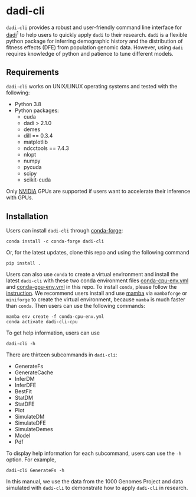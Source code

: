 # dadi-cli

`dadi-cli` provides a robust and user-friendly command line interface for [dadi](https://dadi.readthedocs.io)<sup>1</sup> to help users to quickly apply `dadi` to their research. `dadi` is a flexible python package for inferring demographic history and the distribution of fitness effects (DFE) from population genomic data. However, using `dadi` requires knowledge of python and patience to tune different models.

## Requirements

`dadi-cli` works on UNIX/LINUX operating systems and tested with the following:

- Python 3.8
- Python packages:
	- cuda
	- dadi > 2.1.0
	- demes
	- dill == 0.3.4
	- matplotlib
	- ndcctools == 7.4.3
	- nlopt
	- numpy
	- pycuda
	- scipy
	- scikit-cuda

Only [NVIDIA](https://www.nvidia.com) GPUs are supported if users want to accelerate their inference with GPUs.

## Installation

Users can install `dadi-cli` through [conda-forge](https://conda-forge.org/):
```
conda install -c conda-forge dadi-cli
```

Or, for the latest updates, clone this repo and using the following command

```         
pip install .
```

Users can also use `conda` to create a virtual environment and install the latest `dadi-cli` with these two conda environment files [conda-cpu-env.yml](https://github.com/xin-huang/dadi-cli/blob/master/conda-cpu-env.yml) and [conda-gpu-env.yml](https://github.com/xin-huang/dadi-cli/blob/master/conda-gpu-env.yml) in this repo. To install `conda`, please follow the [instruction](https://docs.conda.io/projects/conda/en/latest/user-guide/install/index.html). We recommend users install and use [mamba](https://mamba.readthedocs.io/en/latest/installation/mamba-installation.html) via `mambaforge` or `miniforge` to create the virtual environment, because `mamba` is much faster than `conda`. Then users can use the following commands:

	mamba env create -f conda-cpu-env.yml
	conda activate dadi-cli-cpu

To get help information, users can use

```         
dadi-cli -h
```

There are thirteen subcommands in `dadi-cli`:

- GenerateFs 
- GenerateCache 
- InferDM 
- InferDFE 
- BestFit 
- StatDM 
- StatDFE 
- Plot 
- SimulateDM 
- SimulateDFE 
- SimulateDemes 
- Model 
- Pdf

To display help information for each subcommand, users can use the `-h` option. For example,

```         
dadi-cli GenerateFs -h
```

In this manual, we use the data from the 1000 Genomes Project and data simulated with `dadi-cli` to demonstrate how to apply `dadi-cli` in research.
